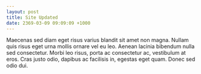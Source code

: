 ```yaml
---
layout: post
title: Site Updated
date: 2369-03-09 09:09:09 +1000
---
```

Maecenas sed diam eget risus varius blandit sit amet non magna. Nullam quis risus eget urna mollis ornare vel eu leo. Aenean lacinia bibendum nulla sed consectetur. Morbi leo risus, porta ac consectetur ac, vestibulum at eros. Cras justo odio, dapibus ac facilisis in, egestas eget quam. Donec sed odio dui.